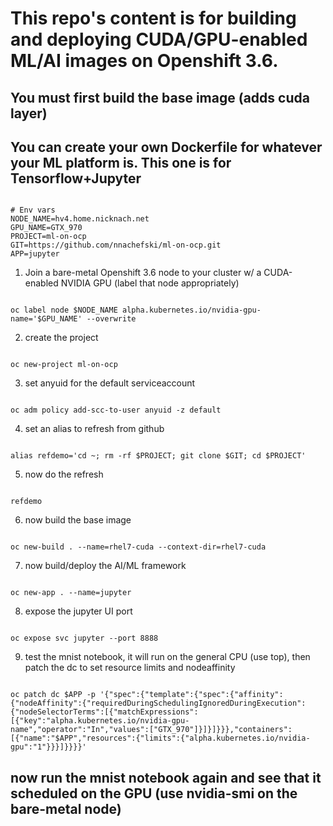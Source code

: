 # This repo's content is for building and deploying CUDA/GPU-enabled ML/AI images on Openshift 3.6.
## You must first build the base image (adds cuda layer)
## You can create your own Dockerfile for whatever your ML platform is.  This one is for Tensorflow+Jupyter

<code>
# Env vars
NODE_NAME=hv4.home.nicknach.net
GPU_NAME=GTX_970
PROJECT=ml-on-ocp
GIT=https://github.com/nnachefski/ml-on-ocp.git
APP=jupyter
</code>

1.  Join a bare-metal Openshift 3.6 node to your cluster w/ a CUDA-enabled NVIDIA GPU (label that node appropriately)
<code>
oc label node $NODE_NAME alpha.kubernetes.io/nvidia-gpu-name='$GPU_NAME' --overwrite
</code>

2.  create the project
<code>
oc new-project ml-on-ocp
</code>

3.  set anyuid for the default serviceaccount
<code>
oc adm policy add-scc-to-user anyuid -z default
</code>

4.  set an alias to refresh from github
<code>
alias refdemo='cd ~; rm -rf $PROJECT; git clone $GIT; cd $PROJECT'
</code>

5.  now do the refresh
<code>
refdemo
</code>

6.  now build the base image
<code>
oc new-build . --name=rhel7-cuda --context-dir=rhel7-cuda
</code>

7.  now build/deploy the AI/ML framework
<code>
oc new-app . --name=jupyter
</code>

8.  expose the jupyter UI port
<code>
oc expose svc jupyter --port 8888
</code>

9.  test the mnist notebook, it will run on the general CPU (use top), then patch the dc to set resource limits and nodeaffinity 
<code>
oc patch dc $APP -p '{"spec":{"template":{"spec":{"affinity":{"nodeAffinity":{"requiredDuringSchedulingIgnoredDuringExecution":{"nodeSelectorTerms":[{"matchExpressions":[{"key":"alpha.kubernetes.io/nvidia-gpu-name","operator":"In","values":["GTX_970"]}]}]}}},"containers":[{"name":"$APP","resources":{"limits":{"alpha.kubernetes.io/nvidia-gpu":"1"}}}]}}}}'
</code>

## now run the mnist notebook again and see that it scheduled on the GPU (use nvidia-smi on the bare-metal node)

